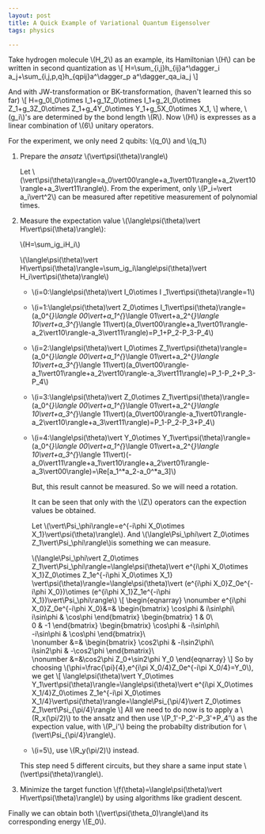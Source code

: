 ```yaml
---
layout: post
title: A Quick Example of Variational Quantum Eigensolver
tags: physics

---
```


Take hydrogen molecule \\(H_2\\) as an example, its Hamiltonian \\(H\\) can be written in second quantization as
\\[
H=\sum_{i,j}h_{ij}a^\dagger_i a_j+\sum_{i,j,p,q}h_{qpij}a^\dagger_p a^\dagger_qa_ia_j
\\]

And with JW-transformation or BK-transformation, (haven't learned this so far)
\\[
H=g_0I_0\otimes I_1+g_1Z_0\otimes I_1+g_2I_0\otimes Z_1+g_3Z_0\otimes Z_1+g_4Y_0\otimes Y_1+g_5X_0\otimes X_1,
\\]
where, \\(g_i\\)'s are determined by the bond length \\(R\\). Now \\(H\\) is expresses as a linear combination of \\(6\\) unitary operators. 



For the experiment, we only need 2 qubits: \\(q_0\\) and \\(q_1\\)



1. Prepare the *ansatz* \\(\vert\psi(\theta)\rangle\\)

   Let \\(\vert\psi(\theta)\rangle=a_0\vert00\rangle+a_1\vert01\rangle+a_2\vert10\rangle+a_3\vert11\rangle\\). From the experiment, only \\(P_i=\vert a_i\vert^2\\) can be measured after repetitive measurement of polynomial times.

2. Measure the expectation value \\(\langle\psi(\theta)\vert H\vert\psi(\theta)\rangle\\):

   \\(H=\sum_ig_iH_i\\)

   \\(\langle\psi(\theta)\vert H\vert\psi(\theta)\rangle=\sum_ig_i\langle\psi(\theta)\vert H_i\vert\psi(\theta)\rangle\\)

   - \\(i=0:\langle\psi(\theta)\vert I_0\otimes I _1\vert\psi(\theta)\rangle=1\\)

   - \\(i=1:\langle\psi(\theta)\vert Z_0\otimes I_1\vert\psi(\theta)\rangle=(a_0^{*}\langle 00\vert+a_1^{*}\langle 01\vert+a_2^{*}\langle 10\vert+a_3^{*}\langle 11\vert)(a_0\vert00\rangle+a_1\vert01\rangle-a_2\vert10\rangle-a_3\vert11\rangle)=P_1+P_2-P_3-P_4\\)

   - \\(i=2:\langle\psi(\theta)\vert I_0\otimes Z_1\vert\psi(\theta)\rangle=(a_0^{*}\langle 00\vert+a_1^{*}\langle 01\vert+a_2^{*}\langle 10\vert+a_3^{*}\langle 11\vert)(a_0\vert00\rangle-a_1\vert01\rangle+a_2\vert10\rangle-a_3\vert11\rangle)=P_1-P_2+P_3-P_4\\)

   - \\(i=3:\langle\psi(\theta)\vert Z_0\otimes Z_1\vert\psi(\theta)\rangle=(a_0^{*}\langle 00\vert+a_1^{*}\langle 01\vert+a_2^{*}\langle 10\vert+a_3^{*}\langle 11\vert)(a_0\vert00\rangle-a_1\vert01\rangle-a_2\vert10\rangle+a_3\vert11\rangle)=P_1-P_2-P_3+P_4\\)

   - \\(i=4:\langle\psi(\theta)\vert Y_0\otimes Y_1\vert\psi(\theta)\rangle=(a_0^{*}\langle 00\vert+a_1^{*}\langle 01\vert+a_2^{*}\langle 10\vert+a_3^{*}\langle 11\vert)(-a_0\vert11\rangle+a_1\vert10\rangle+a_2\vert01\rangle-a_3\vert00\rangle)=\Re[a_1^*a_2-a_0^*a_3]\\)

     But, this result cannot be measured. So we will need a rotation.

     It can be seen that only with the \\(Z\\) operators can the expection values be obtained.

     Let \\(\vert\Psi_\phi\rangle=e^{-i\phi X_0\otimes X_1}\vert\psi(\theta)\rangle\\). And \\(\langle\Psi_\phi\vert Z_0\otimes Z_1\vert\Psi_\phi\rangle\\)is something we can measure.

     \\(\langle\Psi_\phi\vert Z_0\otimes Z_1\vert\Psi_\phi\rangle=\langle\psi(\theta)\vert e^{i\phi X_0\otimes X_1}Z_0\otimes Z_1e^{-i\phi X_0\otimes X_1} \vert\psi(\theta)\rangle=\langle\psi(\theta)\vert (e^{i\phi X_0}Z_0e^{-i\phi X_0})\otimes (e^{i\phi X_1}Z_1e^{-i\phi X_1})\vert\Psi_\phi\rangle\\)
     \\[
     \begin{eqnarray}
     \nonumber e^{i\phi X_0}Z_0e^{-i\phi X_0}&=&
     \begin{bmatrix}
     \cos\phi & i\sin\phi\\\
     i\sin\phi & \cos\phi
     \end{bmatrix}
     \begin{bmatrix}
     1 & 0\\\
     0 & -1
     \end{bmatrix}
     \begin{bmatrix}
     \cos\phi & -i\sin\phi\\\
     -i\sin\phi & \cos\phi
     \end{bmatrix}\\\
     \nonumber &=&
     \begin{bmatrix}
     \cos2\phi & -i\sin2\phi\\\
     i\sin2\phi & -\cos2\phi
     \end{bmatrix}\\\
     \nonumber &=&\cos2\phi Z_0+\sin2\phi Y_0
     \end{eqnarray}
     \\]
     So by choosing \\(\phi=\frac{\pi}{4},e^{i\pi X_0/4}Z_0e^{-i\pi X_0/4}=Y_0\\), we get
     \\[
     \langle\psi(\theta)\vert Y_0\otimes Y_1\vert\psi(\theta)\rangle=\langle\psi(\theta)\vert e^{i\pi X_0\otimes X_1/4}Z_0\otimes Z_1e^{-i\pi X_0\otimes X_1/4}\vert\psi(\theta)\rangle=\langle\Psi_{\pi/4}\vert Z_0\otimes Z_1\vert\Psi_{\pi/4}\rangle
     \\]
     All we need to do now is to apply a \\(R_x(\pi/2)\\) to the ansatz and then use \\(P_1'-P_2'-P_3'+P_4'\\) as the expection value, with \\(P_i'\\) being the probabilty distribution for \\(\vert\Psi_{\pi/4}\rangle\\).

   - \\(i=5\\), use \\(R_y(\pi/2)\\) instead.

   This step need 5 different circuits, but they share a same input state \\(\vert\psi(\theta)\rangle\\).

3. Minimize the target function \\(f(\theta)=\langle\psi(\theta)\vert H\vert\psi(\theta)\rangle\\) by using algorithms like gradient descent.



Finally we can obtain both \\(\vert\psi(\theta_0)\rangle\\)and its corresponding energy \\(E_0\\).